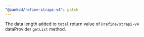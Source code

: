 ```yaml
---
"@pankod/refine-strapi-v4": patch
---
```


The data length added to `total` return value of `@refine/strapi-v4` dataProvider `getList` method.
